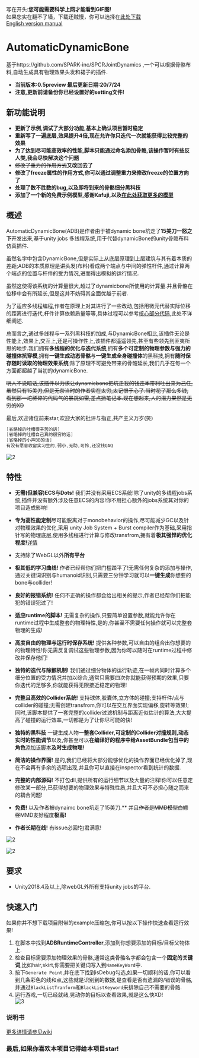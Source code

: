 写在开头:**您可能需要科学上网才能看到GIF图!**  
如果您实在翻不了墙，下载还贼慢，你可以选择在[此处下载](https://gitee.com/OneYoungMean/Automatic-DynamicBone)  
[English version manual](https://github.com/OneYoungMean/Automatic-DynamicBone/wiki/English-version-manual)  

# AutomaticDynamicBone

基于https://github.com/SPARK-inc/SPCRJointDynamics ,一个可以根据骨骼布料,自动生成具有物理效果头发和裙子的插件.  
- **当前版本:0.5preview 最后更新日期:20/7/24**  
- **注意,更新前请备份你已经设置好的setting文件!**   

## 新功能说明

- **更新了示例,调试了大部分功能,基本上确认项目暂时稳定**  
- **重新写了一遍底层,效果提升4倍,现在允许你只迭代一次就能获得比较完整的效果**  
- **为了达到尽可能高效率的性能,脚本只能通过命名添加骨骼,该操作暂时有些反人类,我会尽快解决这个问题**  
- 	<s>修改了重力的作用方式</s>**又改回去了**  
- **修改了freeze属性的作用方式,你可以通过调整重力来修改freeze的位置方向了**  
- **处理了数不胜数的bug,以及即将到来的骨骼细分黑科技**  
- **添加了一个新的免费示例模型,感谢Kafuji,以及[在此处获取更多的模型](https://fantia.jp/fanclubs/3967)**  

## 概述   

AutomaticDynamicBone(ADB)是作者由于被dynamic bone坑走了**15美刀一怒之下**开发出来,基于unity jobs 多线程系统,用于代替dynamicBone的unity骨骼布料仿真插件.   

虽然名字中包含DynamicBone,但是实际上从底层原理到上层建筑与其有着本质的差距;ADB的本质原理是讲头发(布料)看成两个端点与中间的弹性杆件,通过计算两个端点的位置与杆件的受力情况,进而得出模拟的运行情况.  

虽然这使得该系统的计算量很大,超过了dynamicbone所使用的计算量.并且骨骼在位移中会有所延长,但是这并不妨碍其全面优越于前者.

为了适应多线程编程,作者在原理上对其进行了一些改动,包括用微元代替实际位移的距离进行迭代,杆件计算依赖质量等等,具体过程可以参考[核心部分代码](https://github.com/OneYoungMean/Automatic-DynamicBone/blob/master/ADB%20Unity%20Project/Assets/Automatic%20Dynaimc%20Bone/ADBRunTimeJobsTable.cs),此处不详细阐述.  

总而言之,通过多线程与一系列黑科技的加成,与DynamicBone相比,该插件无论是性能上,效果上,交互上,还是可操作性上,该插件都遥遥领先,甚至有些领先到匪夷所思的地步.我们拥有**多线程的优化与迭代系统**,拥有**多个可定制的物理参数与强力的碰撞体抗穿模**,拥有**一键生成动态骨骼**与**一键生成全身碰撞体**的黑科技,拥有**随时保存随时读取的物理效果系统**;除了原理不可避免带来的骨骼延长,我们几乎在每一个方面都超越了当初的dynamicBone.  

<s>明人不说暗话,该插件以力求让dynamicbone把坑走我的钱连本带利吐出来为己任,虽然只有15美刀,但是无奈当时的作者实在太穷,太记恨于心了.当时花了那么多钱,看到那一坨稀碎的代码气的暴跳如雷,差点掀笔记本.现在想起来,人的潜力果然是无穷的XD</s>  

最后,欢迎诸位前来star,欢迎大家的批评与指正,共产主义万岁(笑)  

```C#
[省略掉的吐槽很辛苦的话]
[省略掉的吐槽自己真的很穷的话]
[省略掉的小声BB的话]
有没有愿意收留实习生的,弱小,无助,可怜,还没钱QAQ
```
![2](https://github.com/OneYoungMean/Automatic-DynamicBone/blob/master/Manual%20GIF/A31.gif)  

## 特性

- **无需(但兼容)ECS与Dots!** 我们并没有采用ECS系统!除了unity的多线程jobs系统,插件并没有额外涉及任意ECS的内容!你不用担心额外的jobs系统其对你的项目造成影响!

- **专为高性能定制**尽可能脱离对于monobehavior的操作,尽可能减少GC以及针对物理效果的优化,采用 unity Job System + Burst compiler作为基础,采用指针写的物理底层,使用多线程进行计算与修改transfrom,拥有着**极其强悍的优化程度!**[详情](https://github.com/OneYoungMean/AutomaticDynamicBone/wiki/Q&A#q%E6%80%A7%E8%83%BD%E6%96%B9%E9%9D%A2%E5%85%B7%E4%BD%93%E6%80%8E%E4%B9%88%E6%A0%B7)  

- 支持除了WebGL以外**所有平台**  

- **极其低的学习曲线!** 作者已经帮你们把门槛踏平了!无需任何复杂的添加与操作,通过关键词识别与humanoid识别,只需要三分钟学习就可以**一键生成**你想要的bone与collider!

- **良好的报错系统!** 任何不正确的操作都会给出相关的提示,作者已经帮你们把能犯的错误犯过了!  

- **适应runtime的脚本!** 无需复杂的操作,只要简单设置参数,就能允许你在runtime过程中生成整套的物理特性,是的,你甚至不需要任何操作就可以完整套物理的生成!  

- **高度自由的物理与运行时保存系统!** 提供各种参数,可以自由的组合出你想要的的物理特性!你无需反复调试这些物理参数,因为你可以随时在runtime过程中修改并保存他们!  

- **独特的迭代与除颤机制!** 我们通过细分物体的运行轨迹,在一帧内同时计算多个细分位置的受力情况并加以综合,通常只需要四次你就能获得预期的效果,只要你迭代的足够多,你就能获得无限接近稳定的物理!  

- **完整且高效的Collider系统!** 支持球体,胶囊体,立方体的碰撞;支持杆件/点与collider的碰撞;无需创建transfrom,你可以在交互界面实现偏移,旋转等效果!;同时,该脚本提供了一套完整的collider过滤机制与距离近似估计的算法,大大提高了碰撞的运行效率,一切都是为了让你尽可能的快!  

- **独特的黑科技** 一键生成人物**一整套Collider,可定制的Collider对撞规则,动态实时的性能调节**以及,你甚至可以**在编译好的程序中给AssetBundle包当中的角色**[添加该脚本](https://github.com/OneYoungMean/AutomaticDynamicBone/wiki/ADBRuntimeController%E4%BB%8B%E7%BB%8D#%E5%A6%82%E4%BD%95%E5%9C%A8runtime%E7%9A%84%E6%97%B6%E5%80%99%E6%B7%BB%E5%8A%A0%E8%AF%A5%E8%84%9A%E6%9C%AC)**及时生成物理!**

- **简洁的操作界面!** 是的,我们已经将大部分能够优化的操作界面已经优化掉了,现在不会再有多余的选项出现,并且你可以直接在inspector看到统计的数据.  

- **完整的内部源码!** 不打包dll,提供所有的运行细节以及大量的注释!你可以任意定修改某一部分,已获得想要的物理效果与特殊性质,并且大可不必担心随之而来的耦合问题!  

- **免费!** 以及作者被dynaimc bone坑走了15美刀.** 并且<s>作者是MMD模型白嫖怪</s>MMD友好程度**极高!**

- **作者长期在线!** 有issue必回!包君满意!

![2](https://github.com/OneYoungMean/AutomaticDynamicBone/blob/master/Manual%20GIF/A0.gif)  
 
![2](https://s2.ax1x.com/2020/02/29/3yRc8g.gif)

## 要求

- Unity2018.4及以上,除webGL外所有支持unity jobs的平台.  

## 快速入门

如果你并不想下载项目附带的example压缩包,你可以按以下操作快速查看运行效果!  

1. 在脚本中找到**ADBRuntimeController**,添加到你想要添加的目标/目标父物体上.  
2. 检查目标需要添加物理效果的骨骼,通常这类骨骼名字都会包含一个**固定的关键词**,比如hair,skirt,你需要把关键词写入到`NameKeyWord`中.  
3. 按下`Generate Point`,并在底下找到isDebug勾选,如果一切顺利的话,你可以看到几条彩色的线和点,这些就是识别到的数据,是查看是否有遗漏的/错误的骨骼,并通过`BlackListTranform`和`BlackListKeyword`来排除自己不需要的骨骼.   
4. 运行游戏,一切已经就绪,晃动你的目标以查看效果,就是这么快XD!  
![3](https://github.com/OneYoungMean/Automatic-DynamicBone/blob/master/Manual%20GIF/A3.gif)   

### 说明书

[更多详情请参见wiki](https://github.com/OneYoungMean/Automatic-DynamicBone/wiki) 

### 最后,如果你喜欢本项目记得给本项目star!

